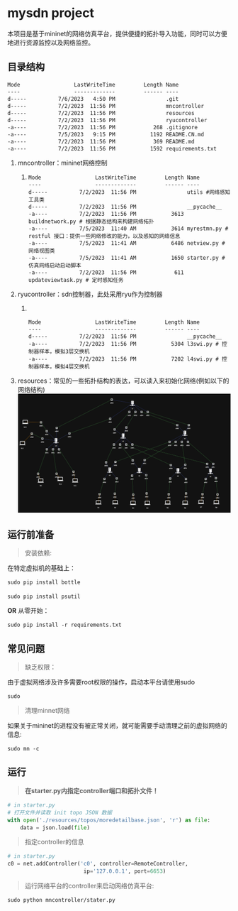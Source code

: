 # mysdn project

本项目是基于mininet的网络仿真平台，提供便捷的拓扑导入功能，同时可以方便地进行资源监控以及网络监控。

## 目录结构

```shell
Mode                 LastWriteTime         Length Name
----                 -------------         ------ ----
d-----          7/6/2023   4:50 PM                .git
d-----          7/2/2023  11:56 PM                mncontroller
d-----          7/2/2023  11:56 PM                resources
d-----          7/2/2023  11:56 PM                ryucontroller
-a----          7/2/2023  11:56 PM            268 .gitignore
-a----          7/5/2023   9:15 PM           1192 README.CN.md
-a----          7/2/2023  11:56 PM            369 README.md
-a----          7/2/2023  11:56 PM           1592 requirements.txt
```

1. mncontroller：mininet网络控制

   1. ```shell
      Mode                 LastWriteTime         Length Name
      ----                 -------------         ------ ----
      d-----          7/2/2023  11:56 PM                utils #网络感知工具类
      d-----          7/2/2023  11:56 PM                __pycache__
      -a----          7/2/2023  11:56 PM           3613 buildnetwork.py # 根据静态结构来构建网络拓扑
      -a----          7/5/2023  11:40 AM           3614 myrestmn.py # restful 接口：提供一些网络修改的能力，以及感知的网络信息
      -a----          7/5/2023  11:41 AM           6486 netview.py # 网络视图类
      -a----          7/5/2023  11:41 AM           1650 starter.py # 仿真网络启动启动脚本
      -a----          7/2/2023  11:56 PM            611 updateviewtask.py # 定时感知任务
      ```

      

2. ryucontroller：sdn控制器，此处采用ryu作为控制器

   1. ​	

      ```shell
      Mode                 LastWriteTime         Length Name
      ----                 -------------         ------ ----
      d-----          7/2/2023  11:56 PM                __pycache__
      -a----          7/2/2023  11:56 PM           5304 l3swi.py # 控制器样本，模拟3层交换机 
      -a----          7/2/2023  11:56 PM           7202 l4swi.py # 控制器样本，模拟4层交换机
      ```

      

3. resources：常见的一些拓扑结构的表达，可以读入来初始化网络(例如以下的网络结构)![](./imgs/topo2.png)

## 运行前准备

> 安装依赖:

在特定虚拟机的基础上：

```shell
sudo pip install bottle

sudo pip install psutil
```

**OR** 从零开始：

```shell
sudo pip install -r requirements.txt
```

## 常见问题

> 缺乏权限：

由于虚拟网络涉及许多需要root权限的操作，启动本平台请使用sudo

```
sudo
```

> 清理minnet网络

如果关于mininet的进程没有被正常关闭，就可能需要手动清理之前的虚拟网络的信息:

```
sudo mn -c
```


## 运行

> **在starter.py内指定controller端口和拓扑文件！**

```python
# in starter.py
# 打开文件并读取 init topo JSON 数据
with open('./resources/topos/moredetailbase.json', 'r') as file:
    data = json.load(file)
```

> 指定controller的信息

```python
# in starter.py
c0 = net.addController('c0', controller=RemoteController,
                        ip='127.0.0.1', port=6653)
```

> 运行网络平台的controller来启动网络仿真平台:

```shell
sudo python mncontroller/stater.py
```

